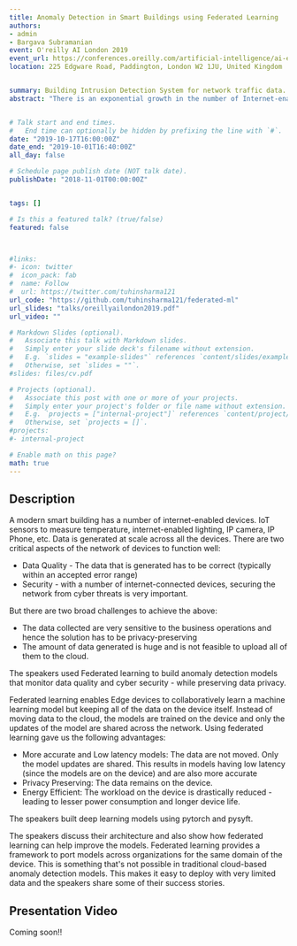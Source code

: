 ```yaml
---
title: Anomaly Detection in Smart Buildings using Federated Learning
authors:
- admin
- Bargava Subramanian
event: O'reilly AI London 2019
event_url: https://conferences.oreilly.com/artificial-intelligence/ai-eu/public/schedule/detail/78152
location: 225 Edgware Road, Paddington, London W2 1JU, United Kingdom


summary: Building Intrusion Detection System for network traffic data.
abstract: "There is an exponential growth in the number of Internet-enabled devices on modern smart buildings. In this talk, the speakers show how they built anomaly detection models using federated learning for a) data quality and b) cyber security. Federated learning is privacy-preserving and doesn't require data to be moved to the cloud."


# Talk start and end times.
#   End time can optionally be hidden by prefixing the line with `#`.
date: "2019-10-17T16:00:00Z"
date_end: "2019-10-01T16:40:00Z"
all_day: false

# Schedule page publish date (NOT talk date).
publishDate: "2018-11-01T00:00:00Z"


tags: []

# Is this a featured talk? (true/false)
featured: false



#links:
#- icon: twitter
#  icon_pack: fab
#  name: Follow
#  url: https://twitter.com/tuhinsharma121
url_code: "https://github.com/tuhinsharma121/federated-ml"
url_slides: "talks/oreillyailondon2019.pdf"
url_video: ""

# Markdown Slides (optional).
#   Associate this talk with Markdown slides.
#   Simply enter your slide deck's filename without extension.
#   E.g. `slides = "example-slides"` references `content/slides/example-slides.md`.
#   Otherwise, set `slides = ""`.
#slides: files/cv.pdf

# Projects (optional).
#   Associate this post with one or more of your projects.
#   Simply enter your project's folder or file name without extension.
#   E.g. `projects = ["internal-project"]` references `content/project/deep-learning/index.md`.
#   Otherwise, set `projects = []`.
#projects:
#- internal-project

# Enable math on this page?
math: true
---
```


<h2>Description</h2>


A modern smart building has a number of internet-enabled devices. IoT sensors to measure temperature, internet-enabled lighting, IP camera, IP Phone, etc. Data is generated at scale across all the devices. There are two critical aspects of the network of devices to function well:

- Data Quality - The data that is generated has to be correct (typically within an accepted error range)
- Security - with a number of internet-connected devices, securing the network from cyber threats is very important.

But there are two broad challenges to achieve the above:

- The data collected are very sensitive to the business operations and hence the solution has to be privacy-preserving
- The amount of data generated is huge and is not feasible to upload all of them to the cloud.

The speakers used Federated learning to build anomaly detection models that monitor data quality and cyber security - while preserving data privacy.

Federated learning enables Edge devices to collaboratively learn a machine learning model but keeping all of the data on the device itself. Instead of moving data to the cloud, the models are trained on the device and only the updates of the model are shared across the network. Using federated learning gave us the following advantages:

- More accurate and Low latency models: The data are not moved. Only the model updates are shared. This results in models having low latency (since the models are on the device) and are also more accurate
- Privacy Preserving: The data remains on the device.
- Energy Efficient: The workload on the device is drastically reduced - leading to lesser power consumption and longer device life.

The speakers built deep learning models using pytorch and pysyft.

The speakers discuss their architecture and also show how federated learning can help improve the models. Federated learning provides a framework to port models across organizations for the same domain of the device. This is something that's not possible in traditional cloud-based anomaly detection models. This makes it easy to deploy with very limited data and the speakers share some of their success stories.

<h2>Presentation Video</h2>

Coming soon!!